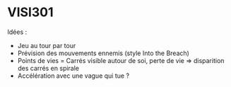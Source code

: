 # VISI301

Idées :
- Jeu au tour par tour
- Prévision des mouvements ennemis (style Into the Breach)
- Points de vies = Carrés visible autour de soi, perte de vie => disparition des carrés en spirale
- Accélération avec une vague qui tue ?